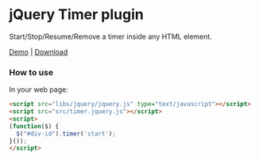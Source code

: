 # jQuery Timer plugin

Start/Stop/Resume/Remove a timer inside any HTML element.

[Demo][demo] | [Download][min]

[demo]: http://walmik.info/demos/timer.jquery/
[min]: https://github.com/walmik/timer.jquery/archive/master.zip

### How to use

In your web page:

```html
<script src="libs/jquery/jquery.js" type="text/javascript"></script>
<script src="src/timer.jquery.js"></script>
<script>
(function($) {
  $("#div-id").timer('start');
}());
</script>
```
